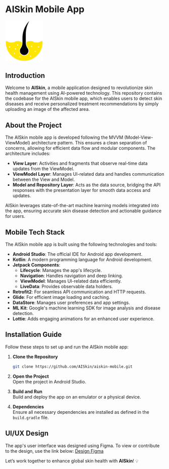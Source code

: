 # AISkin Mobile App

<img src="icon-app.png" width="120">

## Introduction  
Welcome to **AISkin**, a mobile application designed to revolutionize skin health management using AI-powered technology. This repository contains the codebase for the AISkin mobile app, which enables users to detect skin diseases and receive personalized treatment recommendations by simply uploading an image of the affected area.

## About the Project  
The AISkin mobile app is developed following the MVVM (Model-View-ViewModel) architecture pattern. This ensures a clean separation of concerns, allowing for efficient data flow and modular components. The architecture includes:  

- **View Layer**: Activities and fragments that observe real-time data updates from the ViewModel.  
- **ViewModel Layer**: Manages UI-related data and handles communication between the View and Model.  
- **Model and Repository Layer**: Acts as the data source, bridging the API responses with the presentation layer for smooth data access and updates.

AISkin leverages state-of-the-art machine learning models integrated into the app, ensuring accurate skin disease detection and actionable guidance for users.

## Mobile Tech Stack  
The AISkin mobile app is built using the following technologies and tools:  

- **Android Studio**: The official IDE for Android app development.  
- **Kotlin**: A modern programming language for Android development.  
- **Jetpack Components**:  
  - **Lifecycle**: Manages the app's lifecycle.  
  - **Navigation**: Handles navigation and deep linking.  
  - **ViewModel**: Manages UI-related data efficiently.  
  - **LiveData**: Provides observable data holders.  
- **Retrofit2**: For seamless API communication and HTTP requests.  
- **Glide**: For efficient image loading and caching.  
- **DataStore**: Manages user preferences and app settings.  
- **ML Kit**: Google's machine learning SDK for image analysis and disease detection.  
- **Lottie**: Adds engaging animations for an enhanced user experience.  

## Installation Guide  
Follow these steps to set up and run the AISkin mobile app:  

1. **Clone the Repository**  
   ```bash  
   git clone https://github.com/AISkin/aiskin-mobile.git  
   ```  

2. **Open the Project**  
   Open the project in Android Studio.  

3. **Build and Run**  
   Build and deploy the app on an emulator or a physical device.  

4. **Dependencies**  
   Ensure all necessary dependencies are installed as defined in the `build.gradle` file.  

## UI/UX Design  
The app's user interface was designed using Figma. To view or contribute to the design, use the link below:
[Design Figma]([https://www.figma.com/file/KZkSefWCH4r1nmVsbxPiVu/AISkin?type=design&node-id=109%3A230&t=KGxvrQLeGzCrFJaW-1)


Let’s work together to enhance global skin health with **AISkin**! 💡
